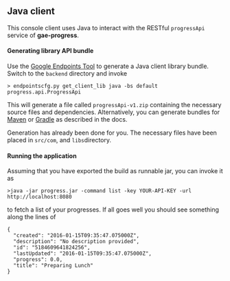 ## Java client

This console client uses Java to interact with the RESTful `progressApi` service of **gae-progress**.

#### Generating library API bundle

Use the [Google Endpoints Tool](https://cloud.google.com/appengine/docs/python/endpoints/endpoints_tool) to generate a Java client library bundle. Switch to the `backend` directory and invoke

```
> endpointscfg.py get_client_lib java -bs default progress.api.ProgressApi
```

This will generate a file called `progressApi-v1.zip` containing the necessary source files and dependencies. Alternatively, you can generate bundles for [Maven](https://maven.apache.org/) or [Gradle](http://gradle.org) as described in the docs.

Generation has already been done for you. The necessary files have been placed in `src/com`,
and `libs`directory.

#### Running the application

Assuming that you have exported the build as runnable jar, you can invoke it as

```
>java -jar progress.jar -command list -key YOUR-API-KEY -url http://localhost:8080
```

to fetch a list of your progresses. If all goes well you should see something along the lines of

```
{
  "created": "2016-01-15T09:35:47.075000Z",
  "description": "No description provided",
  "id": "5184609641824256",
  "lastUpdated": "2016-01-15T09:35:47.075000Z",
  "progress": 0.0,
  "title": "Preparing Lunch"
}
```
